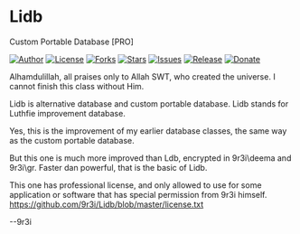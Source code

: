 # Lidb
Custom Portable Database [PRO]

[![Author](https://img.shields.io/badge/author-9r3i-lightgrey.svg)](https://github.com/9r3i)
[![License](https://img.shields.io/github/license/9r3i/Lidb.svg)](https://github.com/9r3i/Lidb/blob/master/license.txt)
[![Forks](https://img.shields.io/github/forks/9r3i/Lidb.svg)](https://github.com/9r3i/Lidb/network)
[![Stars](https://img.shields.io/github/stars/9r3i/Lidb.svg)](https://github.com/9r3i/Lidb/stargazers)
[![Issues](https://img.shields.io/github/issues/9r3i/Lidb.svg)](https://github.com/9r3i/Lidb/issues)
[![Release](https://img.shields.io/github/release/9r3i/Lidb.svg)](https://github.com/9r3i/Lidb/releases)
[![Donate](https://img.shields.io/badge/paypal-donate-yellowgreen.svg)](https://www.paypal.com/cgi-bin/webscr?cmd=_donations&business=5VLYA8SDV3CTG&lc=ID&item_name=Software%20Developer&currency_code=USD&bn=PP%2dDonationsBF%3abtn_donateCC_LG%2egif%3aNonHosted "Donate")

Alhamdulillah, all praises only to Allah SWT, who created the universe. I cannot finish this class without Him.

Lidb is alternative database and custom portable database. Lidb stands for Luthfie improvement database.

Yes, this is the improvement of my earlier database classes, the same way as the custom portable database.

But this one is much more improved than Ldb, encrypted in 9r3i\deema and 9r3i\gr.
Faster dan powerful, that is the basic of Lidb.

This one has professional license, and only allowed to use for some application or software that has special permission from 9r3i himself. https://github.com/9r3i/Lidb/blob/master/license.txt

--9r3i
